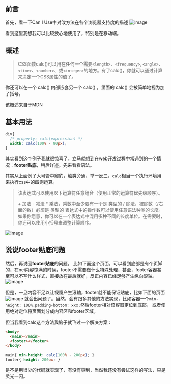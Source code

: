## 前言
首先，看一下Can I Use中对改方法在各个浏览器支持度的描述
![image](https://user-images.githubusercontent.com/25907273/37652514-c18b4b80-2c76-11e8-886f-313f6cfb05de.png)

看到这里我想我可以比较放心地使用了，特别是在移动端。

## 概述
>CSS函数calc()可以用在任何一个需要`<length>`、`<frequency>`, `<angle>`、`<time>`、`<number>`、或`<integer>`的地方。有了calc()，你就可以通过计算来决定一个CSS属性的值了。

你还可以在一个 calc() 内部嵌套另一个 calc() ，里面的 calc() 会被简单地视为加了括号。 

该概述来自于MDN

## 基本用法
```css
div{
  /* property: calc(expression) */
  width: calc(100% - 80px);
}
```
其实看到这个例子我就很惊喜了，立马就想到在web开发过程中常遇到的一个情况：**footer贴底**，稍后详述。先来看看语法。

其实从上面例子大可管中窥豹，触类旁通，举一反三，`calc`相当一个执行环境用来执行css中的四则运算。


>该表达式可以使用以下运算符任意组合（使用正常的运算符优先级顺序）。
>
>\+
>加法
>\-
>减法
>\*
>乘法，乘数中至少要有一个是 <number> 类型的
>/
>除法，被除数（/右面的数）必须是 <number> 类型的
>表达式中的操作数可以使用任意语法种类的长度。如果你愿意，你可以在一个表达式中混用多种不同的长度单位。在需要时，你还可以使用小括号来调整计算顺序。

![image](https://user-images.githubusercontent.com/25907273/37653057-8b04eea2-2c78-11e8-8c21-2dc990676bea.png)

## 说说footer贴底问题
然后，再说回**footer贴底**的问题。
比如下面这个页面，可以看到底部是有个页脚的，在nei内容饱满的时候，footer不需要做什么特殊处理，甚至，footer容器甚至可以不写什么样式，直接放在最后就好，反正内容已经足够产生纵向滚轴。
![image](https://user-images.githubusercontent.com/25907273/37653124-c28fd65c-2c78-11e8-9d7b-1cf2ae895f05.png)

但是，一旦内容不足以让视窗产生滚轴，footer就不能保证贴底，比如下面的页面
![image](https://user-images.githubusercontent.com/25907273/37653374-a66605f4-2c79-11e8-8406-8542c88c1a66.png)
就会出问题了。当然，会有跟多其他的方法实现，比如容器一个`min-height: 100%;padding-bottom: xxx;`然后footer相对该容器定位到底部， 或者使用绝对定位将页面划分成内容区和footer区域。

但当我看到calc这个方法我脑子就飞过一个解决方案：
```html
<body>
  <main></main>
  <footer></footer>
</body>
```
```css
main{ min-height: calc(100% - 200px); }
footer{ height: 200px; }
```
是不是用很少的代码就实现了，有没有爽到，当然我还没有尝试这样的写法，只是灵光一闪。

